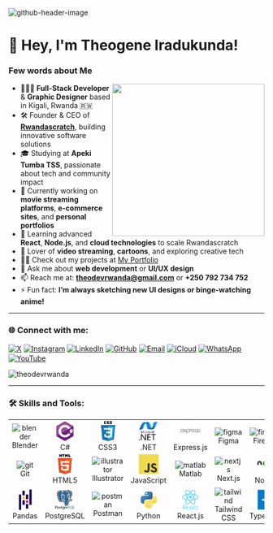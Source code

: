 ![github-header-image](https://github.com/AWESOME04/AWESOME04/assets/102630199/a446339b-c8b5-4756-bbe4-ad39c50eae89)

# 👋 Hey, I'm Theogene Iradukunda!

<p>
  <h3>Few words about Me</h3>
  <img align="right" width="300" height="300" src="https://github.com/Adam-pw/Adam-pw/blob/main/animation_500_kxa883sd.gif" />

- 👨🏾‍💻 **Full-Stack Developer** & **Graphic Designer** based in Kigali, Rwanda 🇷🇼
- 🛠️ Founder & CEO of **[Rwandascratch](https://rwandascratch.theodev.rw)**, building innovative software solutions
- 🎓 Studying at **Apeki Tumba TSS**, passionate about tech and community impact
- 🔭 Currently working on **movie streaming platforms**, **e-commerce sites**, and **personal portfolios**
- 🌱 Learning advanced **React**, **Node.js**, and **cloud technologies** to scale Rwandascratch
- 🎥 Lover of **video streaming**, **cartoons**, and exploring creative tech
- 👨‍💻 Check out my projects at [My Portfolio](https://theodevrw.netlify.app)
- 💬 Ask me about **web development** or **UI/UX design**
- 📫 Reach me at: **theodevrwanda@gmail.com** or **+250 792 734 752**
- ⚡ Fun fact: **I’m always sketching new UI designs or binge-watching anime!**

</p>

---

<h3 align="left">🌐 Connect with me:</h3>
<p align="left">
<a href="https://x.com/theo_dev_rw" target="_blank"><img align="center" src="https://img.shields.io/badge/X-000000?style=for-the-badge&logo=x&logoColor=white" alt="X"/></a>
<a href="https://www.instagram.com/theodev.rw/" target="_blank"><img align="center" src="https://img.shields.io/badge/Instagram-E4405F?style=for-the-badge&logo=instagram&logoColor=white" alt="Instagram"/></a>
<a href="https://www.linkedin.com/in/theogene-iradukunda-88b07a381/" target="_blank"><img align="center" src="https://img.shields.io/badge/LinkedIn-0A66C2?style=for-the-badge&logo=linkedin&logoColor=white" alt="LinkedIn"/></a>
<a href="https://github.com/theodevrwanda" target="_blank"><img align="center" src="https://img.shields.io/badge/GitHub-181717?style=for-the-badge&logo=github&logoColor=white" alt="GitHub"/></a>
<a href="mailto:theodevrwanda@gmail.com" target="_blank"><img align="center" src="https://img.shields.io/badge/Gmail-D14836?style=for-the-badge&logo=gmail&logoColor=white" alt="Email"/></a>
<a href="mailto:theodevrwanda@icloud.com" target="_blank"><img align="center" src="https://img.shields.io/badge/iCloud-3693F3?style=for-the-badge&logo=icloud&logoColor=white" alt="iCloud"/></a>
<a href="https://wa.me/250792734752" target="_blank"><img align="center" src="https://img.shields.io/badge/WhatsApp-25D366?style=for-the-badge&logo=whatsapp&logoColor=white" alt="WhatsApp"/></a>
<a href="https://www.youtube.com/@rwandascratch.theodev" target="_blank"><img align="center" src="https://img.shields.io/badge/YouTube-FF0000?style=for-the-badge&logo=youtube&logoColor=white" alt="YouTube"/></a>
</p>

<p align="left">
  <img src="https://komarev.com/ghpvc/?username=theodevrwanda&label=Profile%20views&color=0e75b6&style=flat" alt="theodevrwanda" />
</p>

---

<h3 align="left">🛠️ Skills and Tools:</h3>
<p align="left">
<div align="center">
  <table style="width:100%">
    <tr>
      <td align="center">
        <img src="https://download.blender.org/branding/community/blender_community_badge_white.svg" alt="blender" width="40" height="40" />
        <br />Blender
      </td>
      <td align="center">
        <img src="https://raw.githubusercontent.com/devicons/devicon/master/icons/csharp/csharp-original.svg" alt="csharp" width="40" height="40" />
        <br />C#
      </td>
      <td align="center">
        <img src="https://raw.githubusercontent.com/devicons/devicon/master/icons/css3/css3-original-wordmark.svg" alt="css3" width="40" height="40" />
        <br />CSS3
      </td>
      <td align="center">
        <img src="https://raw.githubusercontent.com/devicons/devicon/master/icons/dot-net/dot-net-original-wordmark.svg" alt="dotnet" width="40" height="40" />
        <br />.NET
      </td>
      <td align="center">
        <img src="https://raw.githubusercontent.com/devicons/devicon/master/icons/express/express-original-wordmark.svg" alt="express" width="40" height="40" />
        <br />Express.js
      </td>
      <td align="center">
        <img src="https://www.vectorlogo.zone/logos/figma/figma-icon.svg" alt="figma" width="40" height="40" />
        <br />Figma
      </td>
      <td align="center">
        <img src="https://www.vectorlogo.zone/logos/firebase/firebase-icon.svg" alt="firebase" width="40" height="40" />
        <br />Firebase
      </td>
    </tr>
    <tr>
      <td align="center">
        <img src="https://www.vectorlogo.zone/logos/git-scm/git-scm-icon.svg" alt="git" width="40" height="40" />
        <br />Git
      </td>
      <td align="center">
        <img src="https://raw.githubusercontent.com/devicons/devicon/master/icons/html5/html5-original-wordmark.svg" alt="html5" width="40" height="40" />
        <br />HTML5
      </td>
      <td align="center">
        <img src="https://www.vectorlogo.zone/logos/adobe_illustrator/adobe_illustrator-icon.svg" alt="illustrator" width="40" height="40" />
        <br />Illustrator
      </td>
      <td align="center">
        <img src="https://raw.githubusercontent.com/devicons/devicon/master/icons/javascript/javascript-original.svg" alt="javascript" width="40" height="40" />
        <br />JavaScript
      </td>
      <td align="center">
        <img src="https://upload.wikimedia.org/wikipedia/commons/2/21/Matlab_Logo.png" alt="matlab" width="40" height="40" />
        <br />Matlab
      </td>
      <td align="center">
        <img src="https://cdn.worldvectorlogo.com/logos/nextjs-2.svg" alt="nextjs" width="40" height="40" />
        <br />Next.js
      </td>
      <td align="center">
        <img src="https://raw.githubusercontent.com/devicons/devicon/master/icons/nodejs/nodejs-original-wordmark.svg" alt="nodejs" width="40" height="40" />
        <br />Node.js
      </td>
    </tr>
    <tr>
      <td align="center">
        <img src="https://raw.githubusercontent.com/devicons/devicon/2ae2a900d2f041da66e950e4d48052658d850630/icons/pandas/pandas-original.svg" alt="pandas" width="40" height="40" />
        <br />Pandas
      </td>
      <td align="center">
        <img src="https://raw.githubusercontent.com/devicons/devicon/master/icons/postgresql/postgresql-original-wordmark.svg" alt="postgresql" width="40" height="40" />
        <br />PostgreSQL
      </td>
      <td align="center">
        <img src="https://www.vectorlogo.zone/logos/getpostman/getpostman-icon.svg" alt="postman" width="40" height="40" />
        <br />Postman
      </td>
      <td align="center">
        <img src="https://raw.githubusercontent.com/devicons/devicon/master/icons/python/python-original.svg" alt="python" width="40" height="40" />
        <br />Python
      </td>
      <td align="center">
        <img src="https://raw.githubusercontent.com/devicons/devicon/master/icons/react/react-original-wordmark.svg" alt="react" width="40" height="40" />
        <br />React.js
      </td>
      <td align="center">
        <img src="https://www.vectorlogo.zone/logos/tailwindcss/tailwindcss-icon.svg" alt="tailwind" width="40" height="40" />
        <br />Tailwind CSS
      </td>
      <td align="center">
        <img src="https://raw.githubusercontent.com/devicons/devicon/master/icons/typescript/typescript-original.svg" alt="typescript" width="40" height="40" />
        <br />TypeScript
      </td>
    </tr>
  </table>
</div>
</p> 


